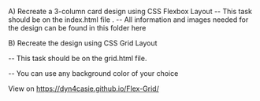 A) Recreate a 3-column card design using CSS Flexbox  Layout
-- This task should be on the index.html file .
-- All information and images needed for the design can be found in this folder here

 

B) Recreate the design using CSS Grid Layout  

-- This task should be on the grid.html file.

-- You can use any background color of your choice



View on https://dyn4casie.github.io/Flex-Grid/